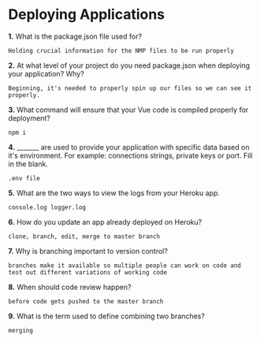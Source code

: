 # Deploying Applications

**1.** What is the package.json file used for?
<!-- enter you answer in the space below -->
```
Holding crucial information for the NMP files to be run properly
``` 
**2.** At what level of your project do you need package.json when deploying your application? Why?
<!-- enter you answer in the space below -->
```
Beginning, it's needed to properly spin up our files so we can see it properly.
```
**3.** What command will ensure that your Vue code is compiled properly for deployment?
<!-- enter you answer in the space below -->
```
npm i
```
**4.** _______ are used to provide your application with specific data based on it's environment. For example: connections strings, private keys or port. Fill in the blank.
<!-- enter you answer in the space below -->
```
.env file
```
**5.** What are the two ways to view the logs from your Heroku app.
<!-- enter you answer in the space below -->
```
console.log logger.log
```
**6.** How do you update an app already deployed on Heroku?
<!-- enter you answer in the space below -->
```
clone, branch, edit, merge to master branch
```
**7.** Why is branching important to version control?
<!-- enter you answer in the space below -->
```
branches make it available so multiple people can work on code and test out different variations of working code
```
**8.** When should code review happen?
<!-- enter you answer in the space below -->
```
before code gets pushed to the master branch
```
**9.** What is the term used to define combining two branches?
<!-- enter you answer in the space below -->
```
merging
```